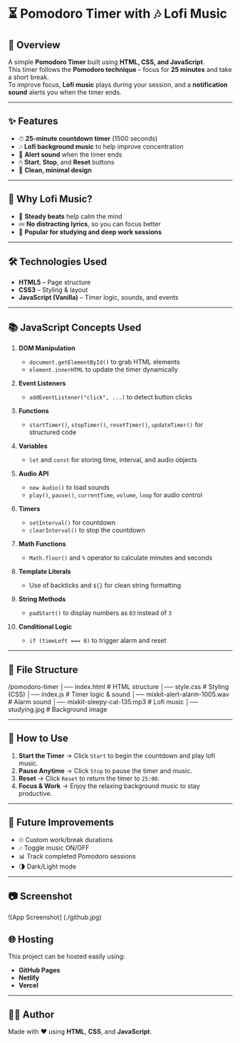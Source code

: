 # ⏳ Pomodoro Timer with 🎶 Lofi Music

## 📝 Overview
A simple **Pomodoro Timer** built using **HTML, CSS, and JavaScript**.  
This timer follows the **Pomodoro technique** – focus for **25 minutes** and take a short break.  
To improve focus, **Lofi music** plays during your session, and a **notification sound** alerts you when the timer ends.  

---

## ✨ Features
- ⏱ **25-minute countdown timer** (1500 seconds)  
- 🎶 **Lofi background music** to help improve concentration  
- 🔔 **Alert sound** when the timer ends  
- 🖱 **Start**, **Stop**, and **Reset** buttons  
- 🎨 **Clean, minimal design**

---

## 🧠 Why Lofi Music?
- 🎵 **Steady beats** help calm the mind  
- 💤 **No distracting lyrics**, so you can focus better  
- 📖 **Popular for studying and deep work sessions**  

---

## 🛠️ Technologies Used
- **HTML5** – Page structure  
- **CSS3** – Styling & layout  
- **JavaScript (Vanilla)** – Timer logic, sounds, and events  

---

## 📚 JavaScript Concepts Used
1. **DOM Manipulation**  
   - `document.getElementById()` to grab HTML elements  
   - `element.innerHTML` to update the timer dynamically  

2. **Event Listeners**  
   - `addEventListener("click", ...)` to detect button clicks  

3. **Functions**  
   - `startTimer()`, `stopTimer()`, `resetTimer()`, `updateTimer()` for structured code  

4. **Variables**  
   - `let` and `const` for storing time, interval, and audio objects  

5. **Audio API**  
   - `new Audio()` to load sounds  
   - `play()`, `pause()`, `currentTime`, `volume`, `loop` for audio control  

6. **Timers**  
   - `setInterval()` for countdown  
   - `clearInterval()` to stop the countdown  

7. **Math Functions**  
   - `Math.floor()` and `%` operator to calculate minutes and seconds  

8. **Template Literals**  
   - Use of backticks and `${}` for clean string formatting  

9. **String Methods**  
   - `padStart()` to display numbers as `03` instead of `3`  

10. **Conditional Logic**  
    - `if (timeLeft === 0)` to trigger alarm and reset  

---

## 📂 File Structure
/pomodoro-timer
│── index.html # HTML structure
│── style.css # Styling (CSS)
│── index.js # Timer logic & sound
│── mixkit-alert-alarm-1005.wav # Alarm sound
│── mixkit-sleepy-cat-135.mp3 # Lofi music
│── studying.jpg # Background image

---

## 🚀 How to Use
1. **Start the Timer** → Click `Start` to begin the countdown and play lofi music.  
2. **Pause Anytime** → Click `Stop` to pause the timer and music.  
3. **Reset** → Click `Reset` to return the timer to `25:00`.  
4. **Focus & Work** → Enjoy the relaxing background music to stay productive.  

---

## 🔮 Future Improvements
- ⏲ Custom work/break durations  
- 🎶 Toggle music ON/OFF  
- 📊 Track completed Pomodoro sessions  
- 🌗 Dark/Light mode  

---
## 📷 Screenshot
![App Screenshot] (./github.jpg)

## 🌐 Hosting
This project can be hosted easily using:  
- **GitHub Pages**  
- **Netlify**  
- **Vercel**  

---

## 👩‍💻 Author
Made with ❤️ using **HTML**, **CSS**, and **JavaScript**.  

